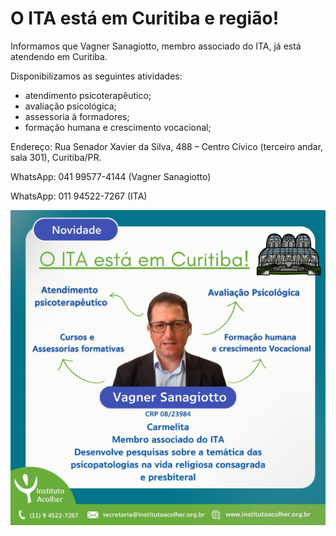 # O ITA está em Curitiba e região! 

Informamos que Vagner Sanagiotto, membro associado do ITA, já está atendendo em Curitiba. 

Disponibilizamos as seguintes atividades:
- atendimento psicoterapêutico;
- avaliação psicológica;
- assessoria à formadores;
- formação humana e crescimento vocacional;</p>

Endereço: Rua Senador Xavier da Silva, 488 – Centro Cívico (terceiro andar, sala 301), Curitiba/PR. 

WhatsApp: 041 99577-4144 (Vagner Sanagiotto)

WhatsApp: 011 94522-7267 (ITA)

![](/img/2024-01-30.png)





